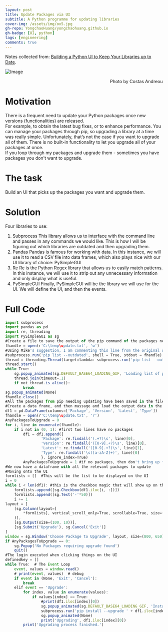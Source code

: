 ```yaml
---
layout: post
title: Update Packages via UI
subtitle: A Python programme for updating libraries
cover-img: /assets/img/ox5.jpg
gh-repo: YongchaoHuang/yongchaohuang.github.io
gh-badge: [UI, python]
tags: [engineering]
comments: true
---
```


Notes collected from: [Building a Python UI to Keep Your Libraries up to Date](https://towardsdatascience.com/building-a-python-ui-to-keep-your-libraries-up-to-date-6d3465d1b652).

![Image](https://miro.medium.com/max/1400/1*NPSOR5poCFWhTJgkmyjB5g.gif)
<div style="text-align: right">Photo by Costas Andreou </div>

# Motivation
There is a frequent need to update your Python packages once new versions (functionalities) are released. <br />
For example, to obtain the latest bug fixes, or to enhance performance. 
You can manage your packages through pip, so upgrading a library at a time was really simple. Unfortunately, that’s not the case if you want to upgrade all of them. There is no built-in functionality to let you upgrade all of your packages at once.  
If you loop through my packages and upgrade them - sometimes you have packages you don't want to upgrade. 


# The task  
Build an UI that picks up the packages you want and upgrade them.  

# Solution
Four libraries to use:  
1. Subprocess
This library allows us to interface with the command line and passes in any commands we would like. This is how I will be figuring out which libraries are outdated and then upgrading them.  
2. Pandas
Pandas is famous for working with data. In this instance, we will use it to read a CSV file into data frames, which also plays nice with our UI library of choice: PySimpleGUI  
3. Re
Re is the Python Regex library that allows us to easily match patterns. In this instance, we will use it to strip out any unnecessary information and only display what is useful.  
4. PySimpleGUI
Finally, PySimpleGUI will be the library we will use for the UI. We will define the UI, and then the events.  

# Full Code
~~~javascript
import subprocess
import pandas as pd
import re, threading
import PySimpleGUI as sg
#Create a file to save the output of the pip command of the packages needing upgrade
fhandle = open(r'C:\temp\update.txt', 'w')
#Using Mike's suggestion, I am commenting this line from the original script, and introduce a loading gif while the script is sourcing all the necessary libraries
#subprocess.run('pip list --outdated', shell = True, stdout = fhandle)
thread = threading.Thread(target=lambda: subprocess.run('pip list --outdated', shell=True, stdout=fhandle), daemon=True)
thread.start()
while True:
    sg.popup_animated(sg.DEFAULT_BASE64_LOADING_GIF, 'Loading list of packages', time_between_frames=100)
    thread.join(timeout=.1)
    if not thread.is_alive():
        break
sg.popup_animated(None)
fhandle.close()
#All the packages from pip needing updating have been saved in the file
#Create a data frame, and then massage and load the output data in the file to the expected format
df1 = pd.DataFrame(columns=['Package', 'Version', 'Latest', 'Type'])
fhandle = open(r'C:\temp\update.txt', 'r')
AnyPackagesToUpgrade = 0
for i, line in enumerate(fhandle):
    if i not in (0, 1): #first two lines have no packages
        df1 = df1.append({
                'Package': re.findall('(.+?)\s', line)[0],
                'Version': re.findall('([0-9].+?)\s', line)[0],
                'Latest': re.findall('([0-9].+?)\s', line)[1], 
                'Type': re.findall('\s([a-zA-Z]+)', line)[0]
                }, ignore_index=True)
        AnyPackagesToUpgrade = 1 #if no packages, then don't bring up full UI later on
#We now have a dataframe with all the relevant packages to update
#Moving onto the UI
formlists = []  #This will be the list to be displayed on the UI
i = 0
while i < len(df1): #this is the checkbox magic that will show up on the UI
    formlists.append([sg.Checkbox(df1.iloc[i, :])])
    formlists.append([sg.Text('-'*50)])
    i += 1
layout = [
    [sg.Column(layout=[
        *formlists], vertical_scroll_only=True, scrollable=True, size=(704, 400)
    )],
    [sg.Output(size=(100, 10))],
    [sg.Submit('Upgrade'), sg.Cancel('Exit')]
]
window = sg.Window('Choose Package to Upgrade', layout, size=(800, 650))
if AnyPackagesToUpgrade == 0:
    sg.Popup('No Packages requiring upgrade found')
    quit()
#The login executed when clicking things on the UI
definedkey = []
while True:  # The Event Loop
    event, values = window.read()
    # print(event, values)  # debug
    if event in (None, 'Exit', 'Cancel'):
        break
    elif event == 'Upgrade':
        for index, value in enumerate(values):
            if values[index] == True:
                #print(df1.iloc[index][0])
                sg.popup_animated(sg.DEFAULT_BASE64_LOADING_GIF, 'Installing Updates', time_between_frames=100)
                subprocess.run('pip install --upgrade ' + df1.iloc[index][0])
                sg.popup_animated(None)
                print('Upgrading', df1.iloc[index][0])
        print('Upgrading process finished.')
~~~
